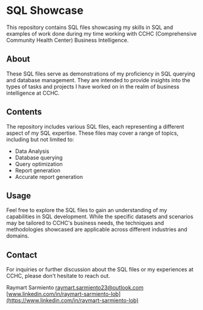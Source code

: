 # SQL Showcase

This repository contains SQL files showcasing my skills in SQL and examples of work done during my time working with CCHC (Comprehensive Community Health Center) Business Intelligence.

## About

These SQL files serve as demonstrations of my proficiency in SQL querying and database management. They are intended to provide insights into the types of tasks and projects I have worked on in the realm of business intelligence at CCHC.

## Contents

The repository includes various SQL files, each representing a different aspect of my SQL expertise. These files may cover a range of topics, including but not limited to:

- Data Analysis
- Database querying
- Query optimization
- Report generation
- Accurate report generation

## Usage

Feel free to explore the SQL files to gain an understanding of my capabilities in SQL development. While the specific datasets and scenarios may be tailored to CCHC's business needs, the techniques and methodologies showcased are applicable across different industries and domains.

## Contact

For inquiries or further discussion about the SQL files or my experiences at CCHC, please don't hesitate to reach out.

Raymart Sarmiento
raymart.sarmiento23@outlook.com
[www.linkedin.com/in/raymart-sarmiento-lob](https://www.linkedin.com/in/raymart-sarmiento-lob)
